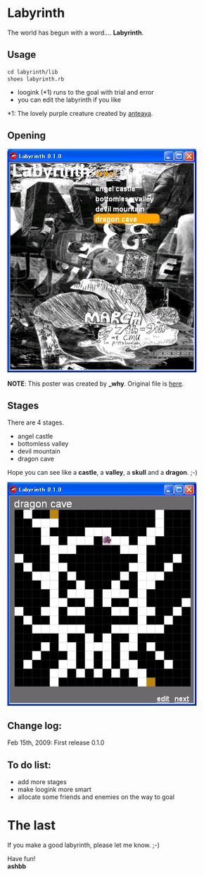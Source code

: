Labyrinth
=========

The world has begun with a word.... **Labyrinth**.

Usage
-----
	cd labyrinth/lib
	shoes labyrinth.rb

- loogink (*1) runs to the goal with trial and error
- you can edit the labyrinth if you like

\*1: The lovely purple creature created by [anteaya](http://anteaya.github.com/).


Opening
--------
![labyrinth-opening.png](http://github.com/ashbb/labyrinth/raw/master/imgs/labyrinth-opening.png)

**NOTE**: This poster was created by **\_why**. Original file is [here](http://hackety.org/images/art-and-code-collage.png).

Stages
------
There are 4 stages.

- angel castle
- bottomless valley
- devil mountain
- dragon cave

Hope you can see like a **castle**, a **valley**, a **skull** and a **dragon**. ;-)

![labyrinth-dragon-cave.png](http://github.com/ashbb/labyrinth/raw/master/imgs/labyrinth-dragon-cave.png)

Change log:
-----------
Feb 15th, 2009: First release 0.1.0 

To do list:
-----------
- add more stages
- make loogink more smart
- allocate some friends and enemies on the way to goal

The last
========
If you make a good labyrinth, please let me know. ;-)

Have fun! <br>
**ashbb**